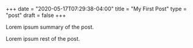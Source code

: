 +++
date = "2020-05-17T07:29:38-04:00"
title = "My First Post"
type = "post"
draft = false
+++

Lorem ipsum summary of the post.
<!--more-->
Lorem ipsum rest of the post.
